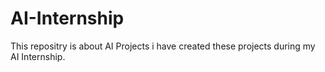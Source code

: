 # AI-Internship
This repositry is about AI Projects i have created these projects during my AI Internship.
